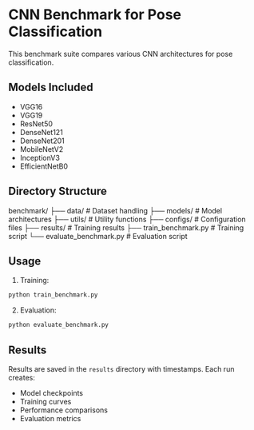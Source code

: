 # CNN Benchmark for Pose Classification

This benchmark suite compares various CNN architectures for pose classification.

## Models Included
- VGG16
- VGG19
- ResNet50
- DenseNet121
- DenseNet201
- MobileNetV2
- InceptionV3
- EfficientNetB0

## Directory Structure

benchmark/
├── data/ # Dataset handling
├── models/ # Model architectures
├── utils/ # Utility functions
├── configs/ # Configuration files
├── results/ # Training results
├── train_benchmark.py # Training script
└── evaluate_benchmark.py # Evaluation script


## Usage

1. Training:
```bash
python train_benchmark.py
```

2. Evaluation:
```bash
python evaluate_benchmark.py
```

## Results
Results are saved in the `results` directory with timestamps.
Each run creates:
- Model checkpoints
- Training curves
- Performance comparisons
- Evaluation metrics